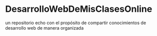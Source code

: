 # DesarrolloWebDeMisClasesOnline
un repositorio echo con el propósito de compartir conocimientos de desarrollo web de manera organizada
